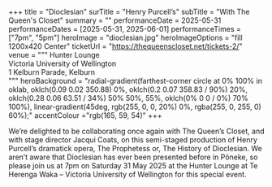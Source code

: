 +++
title = "Dioclesian"
surTitle = "Henry Purcell’s"
subTitle = "With The Queen's Closet"
summary = ""
performanceDate = 2025-05-31
performanceDates = [2025-05-31, 2025-06-01]
performanceTimes = ["7pm", "5pm"]
heroImage = "dioclesian.jpg"
heroImageOptions = "fill 1200x420 Center"
ticketUrl = "https://thequeenscloset.net/tickets-2/"
venue = """
Hunter Lounge  
Victoria University	of Wellington  
 1 Kelburn Parade, Kelburn  
"""
heroBackground = "radial-gradient(farthest-corner circle at 0% 100% in oklab, oklch(0.09 0.02 350.88) 0%, oklch(0.2 0.07 358.83 / 90%) 20%, oklch(0.28 0.06 63.51 / 34%) 50% 50%, 55%, oklch(0% 0 0 / 0%) 70% 100%), linear-gradient(45deg, rgb(255, 0, 0, 20%) 0%, rgba(255, 0, 255, 0) 60%);"
accentColour ="rgb(165, 59, 54)"
+++

We’re delighted to be collaborating once again with The Queen’s Closet, and with stage director Jacqui Coats, on this semi-staged production of Henry Purcell’s dramatick opera, The Prophetess or, The History of Dioclesian.  We aren’t aware that Dioclesian has ever been presented before in Põneke, so please join us at 7pm on Saturday 31 May 2025 at the Hunter Lounge at Te Herenga Waka – Victoria University of Wellington for this special event.